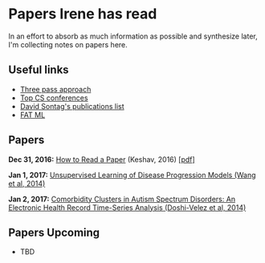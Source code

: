 # Papers Irene has read

In an effort to absorb as much information as possible and synthesize later, I'm collecting notes on papers here.

## Useful links
 - [Three pass approach](http://blizzard.cs.uwaterloo.ca/keshav/home/Papers/data/07/paper-reading.pdf)
 - [Top CS conferences](https://blog.acolyer.org/2016/12/29/my-new-years-resolution-read-a-research-paper-every-weekday/)
 - [David Sontag's publications list](http://clinicalml.org/publications.html)
 - [FAT ML](http://www.fatml.org/)

## Papers

**Dec 31, 2016:** [How to Read a Paper](writeups/howto_read.md) (Keshav, 2016) [[pdf]](http://blizzard.cs.uwaterloo.ca/keshav/home/Papers/data/07/paper-reading.pdf)

**Jan 1, 2017:** [Unsupervised Learning of Disease Progression Models (Wang et al, 2014)](http://cs.nyu.edu/~dsontag/papers/WanSonWan_kdd14.pdf)

**Jan 2, 2017:** [Comorbidity Clusters in Autism Spectrum Disorders: An Electronic Health Record Time-Series Analysis (Doshi-Velez et al, 2014)](http://pediatrics.aappublications.org/content/133/1/e54.short)

## Papers Upcoming
 - TBD